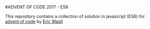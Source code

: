 #ADVENT OF CODE 2017 - ES6

This repository contains a collection of solution in javascript (ES6) for
[advent of code](https://adventofcode.com/) by [Eric Wastl](https://twitter.com/ericwastl)
